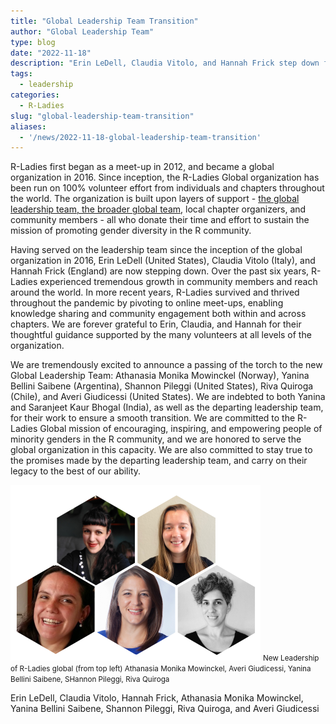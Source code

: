 ```yaml
---
title: "Global Leadership Team Transition"
author: "Global Leadership Team"
type: blog
date: "2022-11-18"
description: "Erin LeDell, Claudia Vitolo, and Hannah Frick step down from the Global Leadership Team."
tags:
  - leadership
categories:
  - R-Ladies
slug: "global-leadership-team-transition"
aliases:
  - '/news/2022-11-18-global-leadership-team-transition'
---
```


R-Ladies first began as a meet-up in 2012, and became a global organization in 2016.
Since inception, the R-Ladies Global organization has been run on 100% volunteer effort from individuals and chapters throughout the world.
The organization is built upon layers of support - [the global leadership team, the broader global team](/about-us/team/), local chapter organizers, and community members - all who donate their time and effort to sustain the mission of promoting gender diversity in the R community.

Having served on the leadership team since the inception of the global organization in 2016, Erin LeDell (United States), Claudia Vitolo (Italy), and Hannah Frick (England) are now stepping down.
Over the past six years, R-Ladies experienced tremendous growth in community members and reach around the world.
In more recent years, R-Ladies survived and thrived throughout the pandemic by pivoting to online meet-ups, enabling knowledge sharing and community engagement both within and across chapters.
We are forever grateful to Erin, Claudia, and Hannah for their thoughtful guidance supported by the many volunteers at all levels of the organization.

We are tremendously excited to announce a passing of the torch to the new Global Leadership Team: Athanasia Monika Mowinckel (Norway), Yanina Bellini Saibene (Argentina), Shannon Pileggi (United States), Riva Quiroga (Chile), and Averi Giudicessi (United States).
We are indebted to both Yanina and Saranjeet Kaur Bhogal (India), as well as the departing leadership team, for their work to ensure a smooth transition.
We are committed to the R-Ladies Global mission of encouraging, inspiring, and empowering people of minority genders in the R community, and we are honored to serve the global organization in this capacity.
We are also committed to stay true to the promises made by the departing leadership team, and carry on their legacy to the best of our ability.

![New Leadership of R-Ladies global (from top left) Athanasia Monika Mowinckel, Averi Giudicessi, Yanina Bellini Saibene, SHannon Pileggi, Riva Quiroga](new-team.png)
<small>New Leadership of R-Ladies global (from top left) Athanasia Monika Mowinckel, Averi Giudicessi, Yanina Bellini Saibene, SHannon Pileggi, Riva Quiroga</small>

Erin LeDell, Claudia Vitolo, Hannah Frick, Athanasia Monika Mowinckel, Yanina Bellini Saibene, Shannon Pileggi, Riva Quiroga, and Averi Giudicessi
